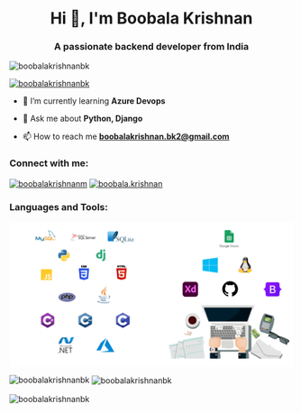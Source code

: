 <h1 align="center">Hi 👋, I'm Boobala Krishnan</h1>
<h3 align="center">A passionate backend developer from India</h3>

<p align="left"> <img src="https://komarev.com/ghpvc/?username=boobalakrishnanbk&label=Profile%20views&color=0e75b6&style=flat" alt="boobalakrishnanbk" /> </p>

<p align="left"> <a href="https://github.com/ryo-ma/github-profile-trophy"><img src="https://github-profile-trophy.vercel.app/?username=boobalakrishnanbk" alt="boobalakrishnanbk" /></a> </p>

- 🌱 I’m currently learning **Azure Devops**

- 💬 Ask me about **Python, Django**

- 📫 How to reach me **boobalakrishnan.bk2@gmail.com**

<h3 align="left">Connect with me:</h3>
<p align="left">
<a href="https://linkedin.com/in/boobalakrishnanm" target="blank"><img align="center" src="https://raw.githubusercontent.com/rahuldkjain/github-profile-readme-generator/master/src/images/icons/Social/linked-in-alt.svg" alt="boobalakrishnanm" height="30" width="40" /></a>
<a href="https://instagram.com/boobala.krishnan" target="blank"><img align="center" src="https://raw.githubusercontent.com/rahuldkjain/github-profile-readme-generator/master/src/images/icons/Social/instagram.svg" alt="boobala.krishnan" height="30" width="40" /></a>
</p>

<h3 align="left">Languages and Tools:</h3>
<img align="center" src="https://github.com/boobalakrishnanbk/boobalakrishnanbk/blob/main/Skills%20and%20tool1.png" alt="boobalakrishnanbk" />


<p id="scroll2">
  <img align="left" src="https://github-readme-stats.vercel.app/api/top-langs?username=boobalakrishnanbk&show_icons=true&locale=en&layout=compact" alt="boobalakrishnanbk" />
</p>

<p>&nbsp;<img align="center" src="https://github-readme-stats.vercel.app/api?username=boobalakrishnanbk&show_icons=true&locale=en" alt="boobalakrishnanbk" /></p>

<p><img align="center" src="https://github-readme-streak-stats.herokuapp.com/?user=boobalakrishnanbk&" alt="boobalakrishnanbk" /></p>

